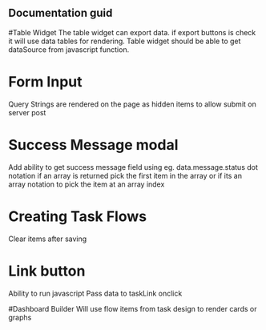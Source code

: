 ## Documentation guid 
 
#Table Widget
  The table widget can export data. if export buttons is check it will use data tables for rendering. Table widget should be able to get dataSource from javascript function.

# Form Input
 Query Strings are rendered on the page as hidden items to allow submit on server post

# Success Message modal
 Add ability to get success message field using eg. data.message.status dot notation if an array is returned pick the first item in the array 
or if its an array notation to pick the item at an array index

# Creating Task Flows 
Clear items after saving

# Link button
Ability to run javascript
Pass data to taskLink onclick

#Dashboard Builder
 Will use flow items from task design to render cards or graphs